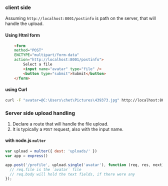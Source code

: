 

### client side

Assuming `http://localhost:8001/postinfo` is path on the server,
that will handle the upload.

#### Using Html form
```html
    <form
    method="POST"
    ENCTYPE="multipart/form-data"
    action="http://localhost:8001/postinfo">
        Select a file
        <input name="avatar" type="file" />
        <button type="submit">Submit</button>
    </form>
```

#### using Curl

```sh
curl -F "avatar=@C:\Users\chet\Pictures\439373.jpg" http://localhost:8001/postinfo
```

### Server side upload handling

1. Declare a route that will handle the file upload.
2. It is typically a `POST` request, also with the input name.


#### with node.js `multer`

```js
var upload = multer({ dest: 'uploads/' })
var app = express()

app.post('/profile', upload.single('avatar'), function (req, res, next) {
  // req.file is the `avatar` file
  // req.body will hold the text fields, if there were any
});
```